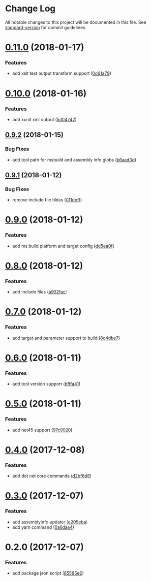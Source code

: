 # Change Log

All notable changes to this project will be documented in this file. See [standard-version](https://github.com/conventional-changelog/standard-version) for commit guidelines.

<a name="0.11.0"></a>
# [0.11.0](https://github.com/devdigital/Cake.Mix/compare/v0.10.0...v0.11.0) (2018-01-17)


### Features

* add xslt test output transform support ([0d61a79](https://github.com/devdigital/Cake.Mix/commit/0d61a79))



<a name="0.10.0"></a>
# [0.10.0](https://github.com/devdigital/Cake.Mix/compare/v0.9.2...v0.10.0) (2018-01-16)


### Features

* add xunit xml output ([5d04742](https://github.com/devdigital/Cake.Mix/commit/5d04742))



<a name="0.9.2"></a>
## [0.9.2](https://github.com/devdigital/Cake.Mix/compare/v0.9.1...v0.9.2) (2018-01-15)


### Bug Fixes

* add tool path for msbuild and assembly info globs ([b6aad3d](https://github.com/devdigital/Cake.Mix/commit/b6aad3d))



<a name="0.9.1"></a>
## [0.9.1](https://github.com/devdigital/Cake.Mix/compare/v0.9.0...v0.9.1) (2018-01-12)


### Bug Fixes

* remove include file tildas ([011deff](https://github.com/devdigital/Cake.Mix/commit/011deff))



<a name="0.9.0"></a>
# [0.9.0](https://github.com/devdigital/Cake.Mix/compare/v0.8.0...v0.9.0) (2018-01-12)


### Features

* add ms build platform and target config ([dd5ea0f](https://github.com/devdigital/Cake.Mix/commit/dd5ea0f))



<a name="0.8.0"></a>
# [0.8.0](https://github.com/devdigital/Cake.Mix/compare/v0.7.0...v0.8.0) (2018-01-12)


### Features

* add include files ([a932fac](https://github.com/devdigital/Cake.Mix/commit/a932fac))



<a name="0.7.0"></a>
# [0.7.0](https://github.com/devdigital/Cake.Mix/compare/v0.6.0...v0.7.0) (2018-01-12)


### Features

* add target and parameter support to build ([8c4dbe7](https://github.com/devdigital/Cake.Mix/commit/8c4dbe7))



<a name="0.6.0"></a>
# [0.6.0](https://github.com/devdigital/Cake.Mix/compare/v0.5.0...v0.6.0) (2018-01-11)


### Features

* add tool version support ([bfffa41](https://github.com/devdigital/Cake.Mix/commit/bfffa41))



<a name="0.5.0"></a>
# [0.5.0](https://github.com/devdigital/Cake.Mix/compare/v0.4.0...v0.5.0) (2018-01-11)


### Features

* add net45 support ([97c9020](https://github.com/devdigital/Cake.Mix/commit/97c9020))



<a name="0.4.0"></a>
# [0.4.0](https://github.com/devdigital/Cake.Mix/compare/v0.3.0...v0.4.0) (2017-12-08)


### Features

* add dot net core commands ([d2bf6d6](https://github.com/devdigital/Cake.Mix/commit/d2bf6d6))



<a name="0.3.0"></a>
# [0.3.0](https://github.com/devdigital/Cake.Mix/compare/v0.2.0...v0.3.0) (2017-12-07)


### Features

* add assemblyinfo updater ([e205eba](https://github.com/devdigital/Cake.Mix/commit/e205eba))
* add yarn command ([0a6daa4](https://github.com/devdigital/Cake.Mix/commit/0a6daa4))



<a name="0.2.0"></a>
# 0.2.0 (2017-12-07)


### Features

* add package json script ([85585e6](https://github.com/devdigital/Cake.Mix/commit/85585e6))
